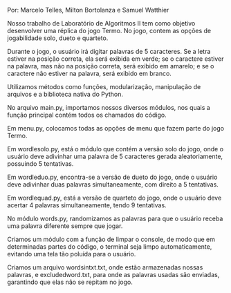 Por: Marcelo Telles, Milton Bortolanza e Samuel Watthier

Nosso trabalho de Laboratório de Algoritmos II tem como objetivo desenvolver uma réplica do jogo Termo. No jogo, contem as opções de jogabilidade solo, dueto e quarteto.

Durante o jogo, o usuário irá digitar palavras de 5 caracteres. Se a letra estiver na posição correta, ela será exibida em verde; se o caractere estiver na palavra, mas não na posição correta, será exibido em amarelo; e se o caractere não estiver na palavra, será exibido em branco.

Utilizamos métodos como funções, modularização, manipulação de arquivos e a biblioteca nativa do Python.

No arquivo main.py, importamos nossos diversos módulos, nos quais a função principal contém todos os chamados do código.

Em menu.py, colocamos todas as opções de menu que fazem parte do jogo Termo.

Em wordlesolo.py, está o módulo que contém a versão solo do jogo, onde o usuário deve adivinhar uma palavra de 5 caracteres gerada aleatoriamente, possuindo 5 tentativas.

Em wordleduo.py, encontra-se a versão de dueto do jogo, onde o usuário deve adivinhar duas palavras simultaneamente, com direito a 5 tentativas.

Em wordlequad.py, está a versão de quarteto do jogo, onde o usuário deve acertar 4 palavras simultaneamente, tendo 9 tentativas.

No módulo words.py, randomizamos as palavras para que o usuário receba uma palavra diferente sempre que jogar.

Criamos um módulo com a função de limpar o console, de modo que em determinadas partes do código, o terminal seja limpo automaticamente, evitando uma tela tão poluída para o usuário.

Criamos um arquivo wordsintxt.txt, onde estão armazenadas nossas palavras, e excludedword.txt, para onde as palavras usadas são enviadas, garantindo que elas não se repitam no jogo.
